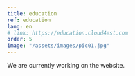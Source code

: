 ```yaml
---
title: education
ref: education
lang: en
# link: https://education.cloud4est.com
order: 5
image: "/assets/images/pic01.jpg"
---
```


We are currently working on the website.
